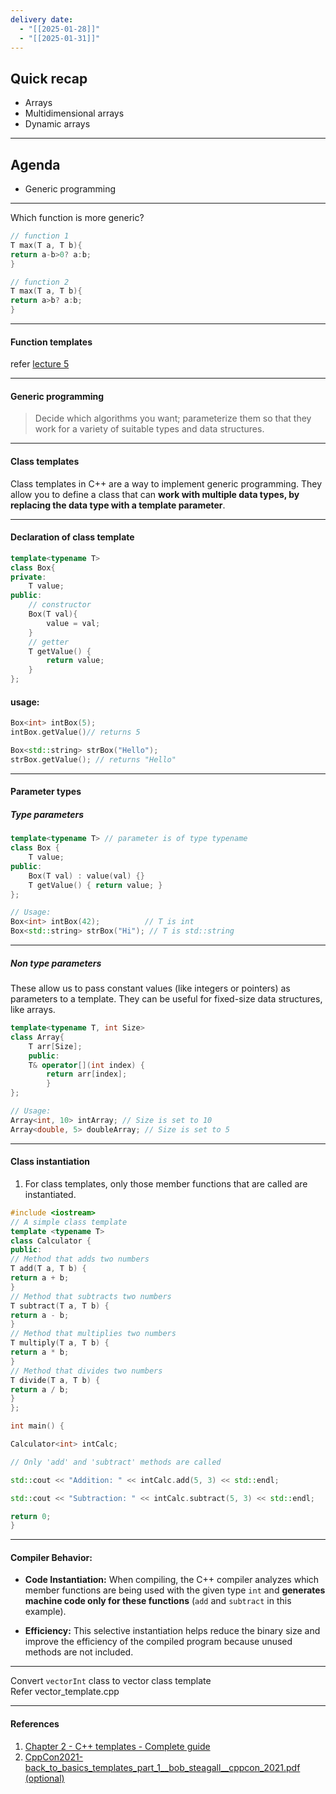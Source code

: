 ```yaml
---
delivery date:
  - "[[2025-01-28]]"
  - "[[2025-01-31]]"
---
```

## Quick recap
- Arrays
- Multidimensional arrays
- Dynamic arrays
---
## Agenda
- Generic programming

---

Which function is more generic?

```cpp
// function 1
T max(T a, T b){
return a-b>0? a:b;
}

// function 2
T max(T a, T b){
return a>b? a:b;
}


```


---
#### Function templates

refer [lecture 5](../lectures/Lecture5)

---
#### Generic programming
> Decide which algorithms you want;
parameterize them so that they work for a variety of suitable types and data structures.

---
#### Class templates
Class templates in C++ are a way to implement generic programming. They allow you to define a class that can **work with multiple data types, by replacing the data type with a template parameter**.

---
#### Declaration of class template
```cpp
template<typename T>
class Box{
private:
	T value; 
public: 
	// constructor
	Box(T val){
		value = val;
	}
	// getter
	T getValue() {
		return value;
	} 
};
```

#### usage:
```cpp
Box<int> intBox(5);
intBox.getValue()// returns 5

Box<std::string> strBox("Hello");
strBox.getValue(); // returns "Hello"
```

---
#### Parameter types
##### Type parameters
```c++
template<typename T> // parameter is of type typename
class Box {
    T value;
public:
    Box(T val) : value(val) {}
    T getValue() { return value; }
};

// Usage:
Box<int> intBox(42);          // T is int
Box<std::string> strBox("Hi"); // T is std::string

```
---

#####  Non type parameters
These allow us to pass constant values (like integers or pointers) as parameters to a template. They can be useful for fixed-size data structures, like arrays.
```c++
template<typename T, int Size> 
class Array{
	T arr[Size]; 
	public: 
	T& operator[](int index) { 
		return arr[index]; 
		} 
}; 

// Usage: 
Array<int, 10> intArray; // Size is set to 10 
Array<double, 5> doubleArray; // Size is set to 5
```
---
#### Class instantiation
1. For class templates, only those member functions that are called are instantiated.
 
```c++
#include <iostream>
// A simple class template
template <typename T>
class Calculator {
public:
// Method that adds two numbers
T add(T a, T b) {
return a + b;
}
// Method that subtracts two numbers
T subtract(T a, T b) {
return a - b;
}
// Method that multiplies two numbers
T multiply(T a, T b) {
return a * b;
}
// Method that divides two numbers
T divide(T a, T b) {
return a / b;
}
};
```

```c++
int main() {

Calculator<int> intCalc;

// Only 'add' and 'subtract' methods are called

std::cout << "Addition: " << intCalc.add(5, 3) << std::endl;

std::cout << "Subtraction: " << intCalc.subtract(5, 3) << std::endl;

return 0;
}
```
---
#### Compiler Behavior:

- **Code Instantiation:**  When compiling, the C++ compiler analyzes which member functions are being used with the given type `int` and **generates machine code only for these functions** (`add` and `subtract` in this example).

- **Efficiency:** This selective instantiation helps reduce the binary size and improve the efficiency of the compiled program because unused methods are not included.
---
Convert `vectorInt` class to vector class template  
Refer vector_template.cpp

---

#### References
1. [Chapter 2 - C++ templates - Complete guide](https://github.com/fusying-hwang/books/blob/main/C%2B%2B%20Templates%20The%20Complete%20Guide(2nd).pdf)
2. [CppCon2021-back_to_basics_templates_part_1__bob_steagall__cppcon_2021.pdf (optional)](https://github.com/CppCon/CppCon2021/blob/main/Presentations/back_to_basics_templates_part_1__bob_steagall__cppcon_2021.pdf)